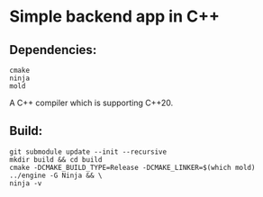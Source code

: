 # Simple backend app in C++

## Dependencies:
```
cmake
ninja
mold
```
A C++ compiler which is supporting C++20.

## Build:
```
git submodule update --init --recursive
mkdir build && cd build
cmake -DCMAKE_BUILD_TYPE=Release -DCMAKE_LINKER=$(which mold) ../engine -G Ninja && \
ninja -v
```